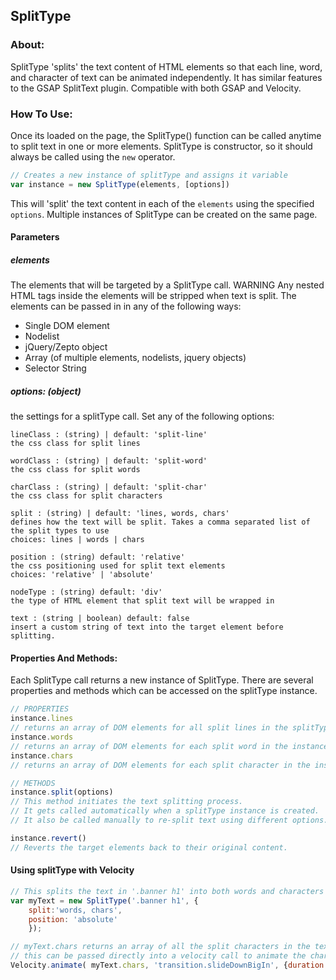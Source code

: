 ## SplitType

### About: 

SplitType 'splits' the text content of HTML elements so that each line, word, and character of text can be animated independently. It has similar features to the GSAP SplitText plugin. Compatible with both GSAP and Velocity.  

### How To Use:  

Once its loaded on the page, the SplitType() function can be called anytime to split text in one or more elements. SplitType is constructor, so it should always be called using the `new` operator. 

``` js 
// Creates a new instance of splitType and assigns it variable 
var instance = new SplitType(elements, [options])
```
This will 'split' the text content in each of the `elements` using the specified `options`. Multiple instances of SplitType can be created on the same page.

#### Parameters
##### elements 

The elements that will be targeted by a SplitType call.  WARNING Any nested HTML tags inside the elements will be stripped when text is split. The elements can be passed in in any of the following ways: 
+ Single DOM element
+ Nodelist 
+ jQuery/Zepto object
+ Array (of multiple elements, nodelists, jquery objects)
+ Selector String 

##### options: (object) 

the settings for a splitType call. Set any of the following options:

	lineClass : (string) | default: 'split-line'
	the css class for split lines 

	wordClass : (string) | default: 'split-word'
	the css class for split words 

	charClass : (string) | default: 'split-char'
	the css class for split characters

	split : (string) | default: 'lines, words, chars' 
	defines how the text will be split. Takes a comma separated list of the split types to use
	choices: lines | words | chars 

	position : (string) default: 'relative'
	the css positioning used for split text elements 
	choices: 'relative' | 'absolute'

	nodeType : (string) default: 'div'
	the type of HTML element that split text will be wrapped in

	text : (string | boolean) default: false
	insert a custom string of text into the target element before splitting.

#### Properties And Methods:

Each SplitType call returns a new instance of SplitType. There are several properties and methods which can be accessed on the splitType instance. 
``` js
// PROPERTIES
instance.lines 
// returns an array of DOM elements for all split lines in the splitType instance.
instance.words 
// returns an array of DOM elements for each split word in the instance
instance.chars 
// returns an array of DOM elements for each split character in the instance 

// METHODS
instance.split(options) 
// This method initiates the text splitting process. 
// It gets called automatically when a splitType instance is created. 
// It also be called manually to re-split text using different options. 

instance.revert() 
// Reverts the target elements back to their original content. 
```

#### Using splitType with Velocity
``` js
// This splits the text in '.banner h1' into both words and characters using absolute positioning. 
var myText = new SplitType('.banner h1', {
	split:'words, chars', 
	position: 'absolute'
	});

// myText.chars returns an array of all the split characters in the text. 
// this can be passed directly into a velocity call to animate the characters 
Velocity.animate( myText.chars, 'transition.slideDownBigIn', {duration: 1000, stagger: 100})

````
